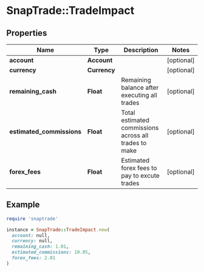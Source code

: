 # SnapTrade::TradeImpact

## Properties

| Name | Type | Description | Notes |
| ---- | ---- | ----------- | ----- |
| **account** | **Account** |  | [optional] |
| **currency** | **Currency** |  | [optional] |
| **remaining_cash** | **Float** | Remaining balance after executing all trades | [optional] |
| **estimated_commissions** | **Float** | Total estimated commissions across all trades to make | [optional] |
| **forex_fees** | **Float** | Estimated forex fees to pay to excute trades | [optional] |

## Example

```ruby
require 'snaptrade'

instance = SnapTrade::TradeImpact.new(
  account: null,
  currency: null,
  remaining_cash: 1.01,
  estimated_commissions: 10.05,
  forex_fees: 2.01
)
```

